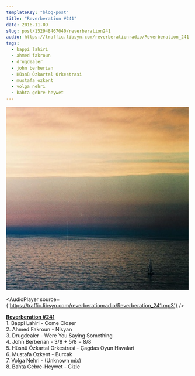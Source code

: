 ```yaml
---
templateKey: "blog-post"
title: "Reverberation #241"
date: 2016-11-09
slug: post/152948467040/reverberation241
audio: https://traffic.libsyn.com/reverberationradio/Reverberation_241.mp3
tags:
  - bappi lahiri
  - ahmed fakroun
  - drugdealer
  - john berberian
  - Hüsnü Özkartal Orkestrasi
  - mustafa ozkent
  - volga nehri
  - bahta gebre-heywet
---
```


![Reverberation #241](../images/baef52fe860e304fac1f8fe4e824ad86782c1e69c4db1c6cb6748e7d4453b142.jpg)

<AudioPlayer source={'https://traffic.libsyn.com/reverberationradio/Reverberation_241.mp3'} />

<p><a href="https://traffic.libsyn.com/reverberationradio/Reverberation_241.mp3"><b>Reverberation #241</b></a><br />1. Bappi Lahiri - Come Closer<br />2. Ahmed Fakroun - Nisyan<br />3. Drugdealer - Were You Saying Something<br />4. John Berberian - 3/8 + 5/8 = 8/8<br />5. H&uuml;sn&uuml; &Ouml;zkartal Orkestrasi - &Ccedil;agdas Oyun Havalari<br />6. Mustafa Ozkent - Burcak<br />7. Volga Nehri - (Unknown mix)<br />8. Bahta Gebre-Heywet - Gizie</p>
